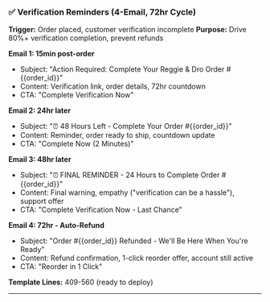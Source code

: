 ### ✅ **Verification Reminders (4-Email, 72hr Cycle)**

**Trigger:** Order placed, customer verification incomplete
**Purpose:** Drive 80%+ verification completion, prevent refunds

**Email 1: 15min post-order**

- Subject: "Action Required: Complete Your Reggie & Dro Order #{{order_id}}"
- Content: Verification link, order details, 72hr countdown
- CTA: "Complete Verification Now"

**Email 2: 24hr later**

- Subject: "⏰ 48 Hours Left - Complete Your Order #{{order_id}}"
- Content: Reminder, order ready to ship, countdown update
- CTA: "Complete Now (2 Minutes)"

**Email 3: 48hr later**

- Subject: "⏰ FINAL REMINDER - 24 Hours to Complete Order #{{order_id}}"
- Content: Final warning, empathy ("verification can be a hassle"), support offer
- CTA: "Complete Verification Now - Last Chance"

**Email 4: 72hr - Auto-Refund**

- Subject: "Order #{{order_id}} Refunded - We'll Be Here When You're Ready"
- Content: Refund confirmation, 1-click reorder offer, account still active
- CTA: "Reorder in 1 Click"

**Template Lines:** 409-560 (ready to deploy)

---
